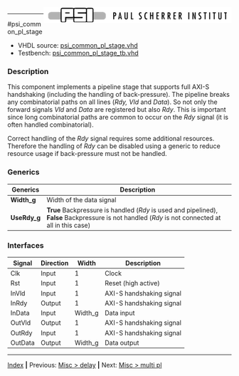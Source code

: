 <img align="right" src="../psi_logo.png">

***

#psi_common_pl_stage

- VHDL source: [psi_common_pl_stage.vhd](../../hdl/psi_common_pl_stage.vhd)
- Testbench: [psi_common_pl_stage_tb.vhd](../../testbench/psi_common_pl_stage_tb/psi_common_pl_stage_tb.vhd)


### Description

This component implements a pipeline stage that supports full AXI-S
handshaking (including the handling of back-pressure). The pipeline
breaks any combinatorial paths on all lines (*Rdy, Vld* and *Data*). So
not only the forward signals *Vld* and *Data* are registered but also
*Rdy*. This is important since long combinatorial paths are common to
occur on the *Rdy* signal (it is often handled combinatorial).

Correct handling of the *Rdy* signal requires some additional resources.
Therefore the handling of *Rdy* can be disabled using a generic to
reduce resource usage if back-pressure must not be handled.

### Generics

Generics 			| Description
--------------|-----------------------------
**Width\_g** 	|Width of the data signal
**UseRdy\_g** |**True** Backpressure is handled (*Rdy* is used and pipelined), **False** Backpressure is not handled (*Rdy* is not connected at all in this case)

### Interfaces

Signal                 |Direction  |Width     |Description
-----------------------|-----------|----------|--------------------------
Clk                    |Input      |1         |Clock
Rst                    |Input      |1         |Reset (high active)
InVld                  |Input      |1         |AXI-S handshaking signal
InRdy                  |Output     |1         |AXI-S handshaking signal
InData                 |Input      |Width\_g  |Data input
OutVld                 |Output     |1         |AXI-S handshaking signal
OutRdy                 |Input      |1         |AXI-S handshaking signal
OutData                |Output     |Width\_g  |Data output

***
[Index](../psi_common_index.md) **|** Previous: [Misc > delay](../ch11_misc/ch11_1_delay.md) **|** Next: [Misc > multi pl](../ch11_misc/ch11_3_multi_pl_stage.md)
